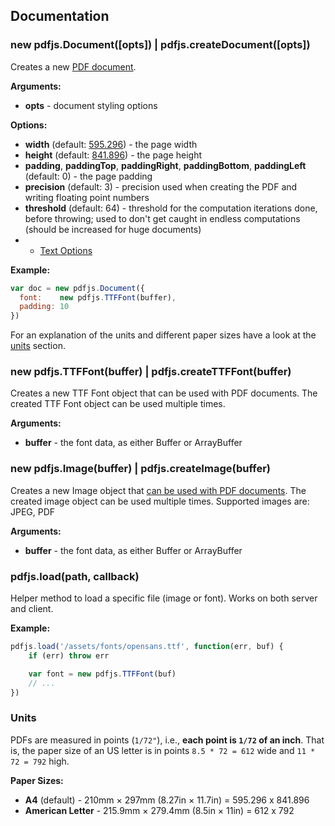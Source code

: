 ## Documentation

### new pdfjs.Document([opts]) | pdfjs.createDocument([opts])

Creates a new [PDF document](document.md).

**Arguments:**

- **opts** - document styling options

**Options:**

- **width** (default: [595.296](#units)) - the page width
- **height** (default: [841.896](#units)) - the page height
- **padding**, **paddingTop**, **paddingRight**, **paddingBottom**, **paddingLeft** (default: 0) - the page padding
- **precision** (default: 3) - precision used when creating the PDF and writing floating point numbers
- **threshold** (default: 64) - threshold for the computation iterations done, before throwing; used to don't get caught in endless computations (should be increased for huge documents)
- + [Text Options](document.md#texttext-opts)

**Example:**

```js
var doc = new pdfjs.Document({
  font:    new pdfjs.TTFFont(buffer),
  padding: 10
})
```

For an explanation of the units and different paper sizes have a look at the [units](#units) section.

### new pdfjs.TTFFont(buffer) | pdfjs.createTTFFont(buffer)

Creates a new TTF Font object that can be used with PDF documents. The created TTF Font object can be used multiple times.

**Arguments:**

- **buffer** - the font data, as either Buffer or ArrayBuffer

### new pdfjs.Image(buffer) | pdfjs.createImage(buffer)

Creates a new Image object that [can be used with PDF documents](document.md#imageimg-opts). The created image object can be used multiple times. Supported images are: JPEG, PDF

**Arguments:**

- **buffer** - the font data, as either Buffer or ArrayBuffer

### pdfjs.load(path, callback)

Helper method to load a specific file (image or font). Works on both server and client.

**Example:**

```js
pdfjs.load('/assets/fonts/opensans.ttf', function(err, buf) {
    if (err) throw err

    var font = new pdfjs.TTFFont(buf)
    // ...
})
```

### Units

PDFs are measured in points (`1/72"`), i.e., **each point is `1/72` of an inch**. That is, the paper size of an US letter is in points `8.5 * 72 = 612` wide and `11 * 72 = 792` high.

**Paper Sizes:**

- **A4** (default) - 210mm × 297mm (8.27in × 11.7in) = 595.296 x 841.896
- **American Letter** - 215.9mm × 279.4mm (8.5in × 11in) = 612 x 792

